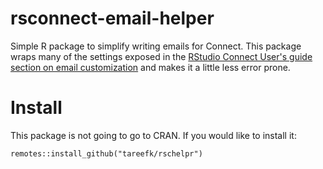 # rsconnect-email-helper
Simple R package to simplify writing emails for Connect.  This package wraps many of the settings exposed in the [RStudio Connect User's guide section on email customization](https://docs.rstudio.com/connect/user/r-markdown.html#r-markdown-email-customization) and makes it a little less error prone.  

# Install

This package is not going to go to CRAN. If you would like to install it:

``` 
remotes::install_github("tareefk/rschelpr")
```


